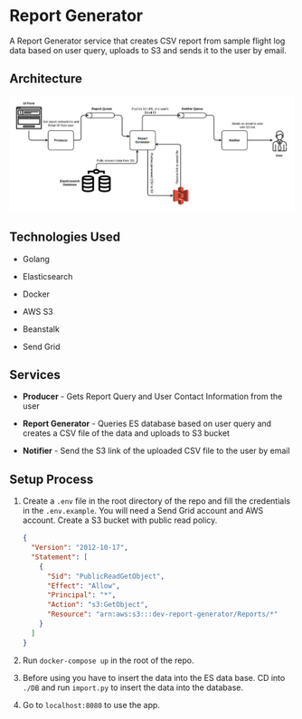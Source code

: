 # Report Generator

A Report Generator service that creates CSV report from sample flight log data based on user query, uploads to S3 and sends it to the user by email.

## Architecture

![Architecture](./DB/architecture.png)

## Technologies Used

- Golang

- Elasticsearch

- Docker

- AWS S3

- Beanstalk

- Send Grid

## Services

- **Producer** - Gets Report Query and User Contact Information from the user

- **Report Generator** - Queries ES database based on user query and creates a CSV file of the data and uploads to S3 bucket

- **Notifier** - Send the S3 link of the uploaded CSV file to the user by email

## Setup Process

1. Create a `.env` file in the root directory of the repo and fill the credentials in the `.env.example`. You will need a Send Grid account and AWS account. Create a S3 bucket with public read policy.

   ```json
   {
     "Version": "2012-10-17",
     "Statement": [
       {
         "Sid": "PublicReadGetObject",
         "Effect": "Allow",
         "Principal": "*",
         "Action": "s3:GetObject",
         "Resource": "arn:aws:s3:::dev-report-generator/Reports/*"
       }
     ]
   }
   ```

2. Run `docker-compose up` in the root of the repo.

3. Before using you have to insert the data into the ES data base. CD into `./DB` and run `import.py` to insert the data into the database.

4. Go to `localhost:8080` to use the app.
